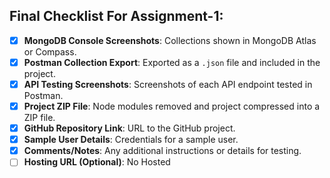 ## Final Checklist For Assignment-1:

- [x] **MongoDB Console Screenshots**: Collections shown in MongoDB Atlas or Compass.
- [x] **Postman Collection Export**: Exported as a `.json` file and included in the project.
- [x] **API Testing Screenshots**: Screenshots of each API endpoint tested in Postman.
- [x] **Project ZIP File**: Node modules removed and project compressed into a ZIP file.
- [x] **GitHub Repository Link**: URL to the GitHub project.
- [x] **Sample User Details**: Credentials for a sample user.
- [x] **Comments/Notes**: Any additional instructions or details for testing.
- [ ] **Hosting URL (Optional)**: No Hosted
